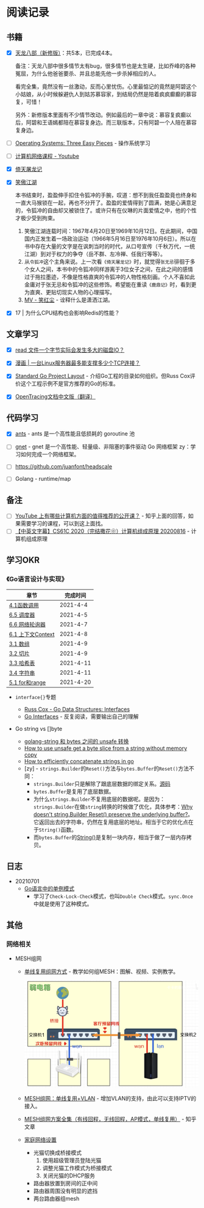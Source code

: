 # 阅读记录

## 书籍

- [x] [天龙八部（新修版）](https://book.douban.com/subject/26322283/)：共5本，已完成4本。

  备注：天龙八部中很多情节太有bug，很多情节也是太生硬，比如乔峰的各种冤屈，为什么他爸爸要杀、并且总能先他一步杀掉相应的人。
  
  看完全集，竟然没有一丝激动，反而心里忧伤。心里最惦记的竟然是阿碧这个小姑娘，从小时候躲避仇人到姑苏慕容家，到结局仍然是陪着疯疯癫癫的慕容复，可惜！
  
  另外：新修版本里面有不少情节改动。例如最后的一章中说：慕容复疯癫以后，阿碧和王语嫣都陪在慕容复身边。而三联版本，只有阿碧一个人陪在慕容复身边。

- [ ] [Operating Systems: Three Easy Pieces](https://pages.cs.wisc.edu/~remzi/OSTEP/) - 操作系统学习

- [ ] [计算机网络课程 - Youtube](https://www.youtube.com/watch?v=XaGXPObx2Gs&list=PLowKtXNTBypH19whXTVoG3oKSuOcw_XeW)

- [x] [倚天屠龙记](https://book.douban.com/subject/1070851/)

- [x] [笑傲江湖](https://book.douban.com/subject/1002299/)

  本书结束时，盈盈伸手扣住令狐冲的手腕，叹道：想不到我任盈盈竟也终身和一直大马猴锁在一起，再也不分开了。盈盈的爱情得到了圆满，她是心满意足的，令狐冲的自由却又被锁住了。或许只有在仪琳的片面爱情之中，他的个性才极少受到拘束。

  1. 笑傲江湖连载时间：1967年4月20日至1969年10月12日。在此期间，中国国内正发生着一场政治运动（1966年5月16日至1976年10月6日）。所以在书中存在大量的文字是在讽刺当时的时代，从口号宣传（千秋万代，一统江湖）到对于权力的争夺（岳不群、左冷禅、任我行等等）。
  2. 从`令狐冲`这个主角来说。上一次看`《倚天屠龙记》`时，就觉得`张无忌`徘徊于多个女人之间，本书中的令狐冲同样游离于3位女子之间，在此之间的感情过于拖拉墨迹，不像是性格直爽的令狐冲的人物性格刻画。个人不喜如此金庸对于张无忌和令狐冲的这些修饰。希望能在重读`《鹿鼎记》`时，看到更为直爽、更贴切现实人物的心理描写。
  3. [MV - 笑红尘](https://www.bilibili.com/video/BV1xs411x7Nm?from=search&seid=8350225411898089717) - 诠释什么是潇洒江湖。

- [x] 17 | 为什么CPU结构也会影响Redis的性能？

## 文章学习

- [x] [read 文件一个字节实际会发生多大的磁盘IO？](https://mp.weixin.qq.com/s/vekemOfUHBjZSy3uXb49Rw)
- [x] [漫画 | 一台Linux服务器最多能支撑多少个TCP连接？](https://mp.weixin.qq.com/s/Lkyj42NtvqEj63DoCY5btQ)
- [x] [Standard Go Project Layout](https://github.com/golang-standards/project-layout/blob/master/README_zh.md) - 介绍Go工程的目录如何组织。但Russ Cox评价这个工程示例不是官方推荐的Go的标准。
- [x] [OpenTracing文档中文版（翻译）](https://wu-sheng.gitbooks.io/opentracing-io/content/)



## 代码学习

- [x] [ants](https://github.com/panjf2000/ants) - ants 是一个高性能且低损耗的 goroutine 池
- [ ] [gnet](https://github.com/panjf2000/gnet) - gnet 是一个高性能、轻量级、非阻塞的事件驱动 Go 网络框架
  zy：学习如何完成一个网络框架。
- [ ] https://github.com/juanfont/headscale
- [ ] Golang - runtime/map


## 备注

- [ ] [YouTube 上有哪些计算机方面的值得推荐的公开课？](https://www.zhihu.com/question/49071324) - 知乎上面的回答，如果需要学习的课程，可以到这上面找。
- [ ] [【中英文字幕】CS61C 2020（完结撒花❀）计算机组成原理 20200816](https://www.bilibili.com/video/BV1fC4y147iZ) - 计算机组成原理

## 学习OKR

### 《Go语言设计与实现》

| 章节                                                         | 完成时间  |
| ------------------------------------------------------------ | --------- |
| [4.1函数调用](https://draveness.me/golang/docs/part2-foundation/ch04-basic/golang-function-call/) | 2021-4-4  |
| [6.5 调度器](https://draveness.me/golang/docs/part3-runtime/ch06-concurrency/golang-goroutine/) | 2021-4-5  |
| [6.6 网络轮询器](https://draveness.me/golang/docs/part3-runtime/ch06-concurrency/golang-netpoller/) | 2021-4-7  |
| [6.1 上下文Context](https://draveness.me/golang/docs/part3-runtime/ch06-concurrency/golang-context/) | 2021-4-8  |
| [3.1 数组](https://draveness.me/golang/docs/part2-foundation/ch03-datastructure/golang-array/) | 2021-4-9  |
| [3.2 切片](https://draveness.me/golang/docs/part2-foundation/ch03-datastructure/golang-array-and-slice/) | 2021-4-9  |
| [3.3 哈希表](https://draveness.me/golang/docs/part2-foundation/ch03-datastructure/golang-hashmap/) | 2021-4-11 |
| [3.4 字符串](https://draveness.me/golang/docs/part2-foundation/ch03-datastructure/golang-string/) | 2021-4-11 |
| [5.1 for和range](https://draveness.me/golang/docs/part2-foundation/ch05-keyword/golang-for-range/) | 2021-4-20 |

- `interface{}`专题
  - [Russ Cox - Go Data Structures: Interfaces](https://research.swtch.com/interfaces)
  - [Go Interfaces](https://www.airs.com/blog/archives/277) - 反复阅读，需要输出自己的理解

- Go string vs []byte

  - [golang-string 和 bytes 之间的 unsafe 转换](https://jaycechant.info/2019/golang-unsafe-cast-between-string-and-bytes/)
  - [How to use unsafe get a byte slice from a string without memory copy](https://stackoverflow.com/questions/59209493/how-to-use-unsafe-get-a-byte-slice-from-a-string-without-memory-copy)
  - [How to efficiently concatenate strings in go](https://stackoverflow.com/questions/1760757/how-to-efficiently-concatenate-strings-in-go)
  - [zy] - `strings.Builder`的`Reset()`方法与`bytes.Buffer`的`Reset()`方法不同：
    - `strings.Builder`只是解除了跟底层数据的绑定关系。[源码](https://golang.org/src/strings/builder.go#L60)
    - `bytes.Buffer`是复用了底层数据。
    - 为什么`strings.Builder`不复用底层的数据呢。是因为：`strings.Builder`在做`string`转换的时候做了优化，具体参考：[Why doesn't string.Builder Reset() preserve the underlying buffer?](https://stackoverflow.com/questions/61515086/why-doesn-t-string-builder-reset-preserve-the-underlying-buffer)。它返回出去的字符串，仍然在复用底层的地址。相当于它的优化点在于`String()`函数。
    - 而`bytes.Buffer`的[String()](https://golang.org/src/bytes/buffer.go?s=2382:2414#L50)是复制一块内存，相当于做了一层内存拷贝。



## 日志



- 20210701
  - [Go语言中的单例模式](https://www.liwenzhou.com/posts/Go/singleton_in_go/)
    - 学习了`Check-Lock-Check`模式，也叫`Double Check`模式。`sync.Once`中就是使用了这种模式。



## 其他

### 网络相关

- MESH组网

  - [单线复用组网方式](https://www.bilibili.com/video/av754204424) - 教学如何组MESH：图解、视频、实例教学。

    ![image-20210725130437941](image-20210725130437941.png)

  - [MESH组网：单线复用+VLAN](https://www.bilibili.com/video/BV1SA411E75D) - 增加VLAN的支持，由此可以支持IPTV的接入。

  - [MESH组网方案全集（有线回程，无线回程，AP模式，单线复用）](https://zhuanlan.zhihu.com/p/352135931) - 知乎文章

  - [家庭网络设置](https://www.bilibili.com/video/BV1Bt4y1v7Lk)

    - 光猫切换成桥接模式
      1. 使用超级管理员登陆光猫
      2. 调整光猫工作模式为桥接模式
      3. 关闭光猫的DHCP服务
    - 路由器放置到房间的正中间
    - 路由器周围没有明显的遮挡
    - 两台路由器组mesh
